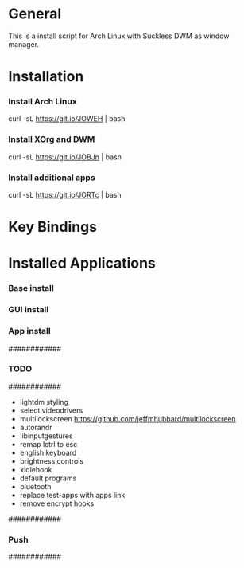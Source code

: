 # General
This is a install script for Arch Linux with Suckless DWM as window manager.

# Installation

### Install Arch Linux
curl -sL https://git.io/JOWEH | bash

### Install XOrg and DWM
curl -sL https://git.io/JOBJn | bash

### Install additional apps
curl -sL https://git.io/JORTc | bash

# Key Bindings

# Installed Applications 
### Base install

### GUI install

### App install







############
### TODO ###
############

- lightdm styling
- select videodrivers
- multilockscreen https://github.com/jeffmhubbard/multilockscreen
- autorandr
- libinputgestures
- remap lctrl to esc
- english keyboard
- brightness controls
- xidlehook
- default programs
- bluetooth
- replace test-apps with apps link
- remove encrypt hooks

############
### Push ###
############


